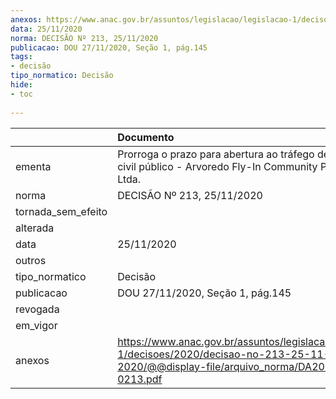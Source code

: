 ```yaml
---
anexos: https://www.anac.gov.br/assuntos/legislacao/legislacao-1/decisoes/2020/decisao-no-213-25-11-2020/@@display-file/arquivo_norma/DA2020-0213.pdf
data: 25/11/2020
norma: DECISÃO Nº 213, 25/11/2020
publicacao: DOU 27/11/2020, Seção 1, pág.145
tags:
- decisão
tipo_normatico: Decisão
hide: 
- toc 
 
---
```


|                    | Documento                                                                                                                                     |
|:-------------------|:----------------------------------------------------------------------------------------------------------------------------------------------|
| ementa             | Prorroga o prazo para abertura ao tráfego de aeródromo civil público - Arvoredo Fly-In Community Participações Ltda.                          |
| norma              | DECISÃO Nº 213, 25/11/2020                                                                                                                    |
| tornada_sem_efeito |                                                                                                                                               |
| alterada           |                                                                                                                                               |
| data               | 25/11/2020                                                                                                                                    |
| outros             |                                                                                                                                               |
| tipo_normatico     | Decisão                                                                                                                                       |
| publicacao         | DOU 27/11/2020, Seção 1, pág.145                                                                                                              |
| revogada           |                                                                                                                                               |
| em_vigor           |                                                                                                                                               |
| anexos             | https://www.anac.gov.br/assuntos/legislacao/legislacao-1/decisoes/2020/decisao-no-213-25-11-2020/@@display-file/arquivo_norma/DA2020-0213.pdf |